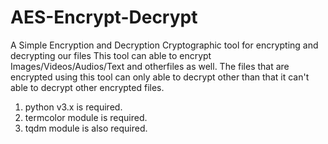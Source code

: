 # AES-Encrypt-Decrypt
A Simple Encryption and Decryption Cryptographic tool for encrypting and decrypting our files
This tool can able to encrypt Images/Videos/Audios/Text and otherfiles as well.
The files that are encrypted using this tool can only able to decrypt other than that it can't able to decrypt other encrypted files.


1. python v3.x is required.
2. termcolor module is required.
3. tqdm module is also required.

